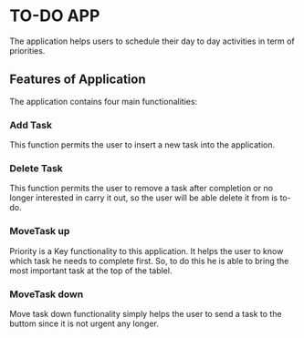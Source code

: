 # TO-DO APP
The application helps users to schedule their day to day activities in term of priorities. 
## Features of Application
The application contains four main functionalities:
### Add Task 
This function permits the user to insert a new task into the application.

### Delete Task
This function permits the user to remove a task after completion or no longer interested in carry it out, so the user will be able delete it from is to-do.
### MoveTask up
Priority is a Key functionality to this application. It helps the user to know which task he needs to complete first. So, to do this he is able to bring the most important task at the top of the tablel.
### MoveTask down
Move task down functionality simply helps the user to send a task to the buttom since it is not urgent any longer.